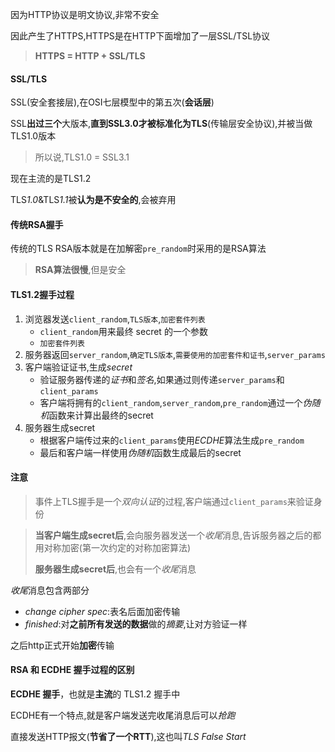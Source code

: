 因为HTTP协议是明文协议,非常不安全

因此产生了HTTPS,HTTPS是在HTTP下面增加了一层SSL/TSL协议

> **HTTPS = HTTP + SSL/TLS**

#### SSL/TLS

SSL(安全套接层),在OSI七层模型中的第五次(**会话层**)

SSL**出过三个**大版本,**直到SSL3.0才被标准化为TLS**(传输层安全协议),并被当做TLS1.0版本

> 所以说,TLS1.0 = SSL3.1

现在主流的是TLS1.2

TLS*1.0*&TLS*1.1*被**认为是不安全的**,会被弃用

#### 传统RSA握手

传统的TLS RSA版本就是在加解密`pre_random`时采用的是RSA算法

> **RSA算法很慢**,但是安全

#### TLS1.2握手过程

1. 浏览器发送`client_random`,`TLS版本`,`加密套件列表`
   * `client_random`用来最终 secret 的一个参数
   * `加密套件列表`
2. 服务器返回`server_random`,`确定TLS版本`,`需要使用的加密套件和证书`,`server_params`
3. 客户端验证证书,生成*secret*
   * 验证服务器传递的*证书*和*签名*,如果通过则传递`server_params`和`client_params`
   * 客户端将拥有的`client_random`,`server_random`,`pre_random`通过一个*伪随机*函数来计算出最终的secret
4. 服务器生成secret
   * 根据客户端传过来的`client_params`使用*ECDHE*算法生成`pre_random`
   * 最后和客户端一样使用*伪随机*函数生成最后的secret

#### 注意

> 事件上TLS握手是一个*双向认证*的过程,客户端通过`client_params`来验证身份

> **当客户端生成secret后**,会向服务器发送一个*收尾*消息,告诉服务器之后的都用对称加密(第一次约定的对称加密算法)
>
> **服务器生成secret后**,也会有一个*收尾*消息

*收尾*消息包含两部分

* *change cipher spec*:表名后面加密传输
* *finished*:对**之前所有发送的数据**做的*摘要*,让对方验证一样

之后http正式开始**加密**传输

#### RSA 和 ECDHE 握手过程的区别

**ECDHE 握手**，也就是**主流**的 TLS1.2 握手中

ECDHE有一个特点,就是客户端发送完收尾消息后可以*抢跑*

直接发送HTTP报文(**节省了一个RTT**),这也叫*TLS False Start*